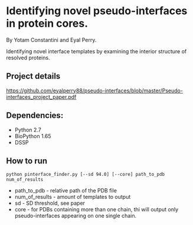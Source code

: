 # Identifying novel pseudo-interfaces in protein cores.
By Yotam Constantini and Eyal Perry.

Identifying novel interface templates by examining the interior structure of resolved proteins.


## Project details
https://github.com/eyalperry88/pseudo-interfaces/blob/master/Pseudo-interfaces_project_paper.pdf

## Dependencies:
- Python 2.7
- BioPython 1.65
- DSSP

## How to run
```python pinterface_finder.py [--sd 94.0] [--core] path_to_pdb num_of_results```

- path_to_pdb - relative path of the PDB file 
- num_of_results - amount of templates to output 
- sd - SD threshold, see paper  
- core - for PDBs containing more than one chain, thi will output only pseudo-interfaces appearing on one single chain.
